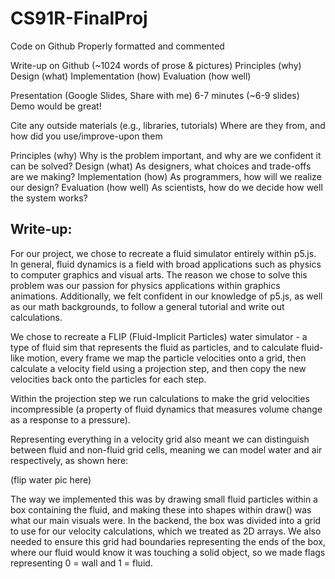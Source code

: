 # CS91R-FinalProj


Code on Github
 Properly formatted and commented 
 
Write-up on Github (~1024 words of prose & pictures)
 Principles (why) 
 Design (what)
 Implementation (how)
 Evaluation (how well)
 
Presentation (Google Slides, Share with me)
 6-7 minutes (~6-9 slides)
 Demo would be great!
 
Cite any outside materials (e.g., libraries, tutorials)
 Where are they from, and how did you use/improve-upon them



Principles (why) 
Why is the problem important, and why are we confident it can be solved?
Design (what)
As designers, what choices and trade-offs are we making?
Implementation (how) 
As programmers, how will we realize our design?
Evaluation (how well)
As scientists, how do we decide how well the system works?


## Write-up: 

For our project, we chose to recreate a fluid simulator entirely within p5.js. In general, fluid dynamics is a field with broad applications such as physics to computer graphics and visual arts. The reason we chose to solve this problem was our passion for physics applications within graphics animations. Additionally, we felt confident in our knowledge of p5.js, as well as our math backgrounds, to follow a general tutorial and write out calculations.


We chose to recreate a FLIP (Fluid-Implicit Particles) water simulator - a type of fluid sim that represents the fluid as particles, and to calculate fluid-like motion, every frame we map the particle velocities onto a grid, then calculate a velocity field using a projection step, and then copy the new velocities back onto the particles for each step. 

Within the projection step we run calculations to make the grid velocities incompressible (a property of fluid dynamics that measures volume change as a response to a pressure).

Representing everything in a velocity grid also meant we can distinguish between fluid and non-fluid grid cells, meaning we can model water and air respectively, as shown here:

(flip water pic here)


The way we implemented this was by drawing small fluid particles within a box containing the fluid, and making these into shapes within draw() was what our main visuals were. In the backend, the box was divided into a grid to use for our velocity calculations, which we treated as 2D arrays. We also needed to ensure this grid had boundaries representing the ends of the box, where our fluid would know it was touching a solid object, so we made flags representing 0 = wall and 1 = fluid.
